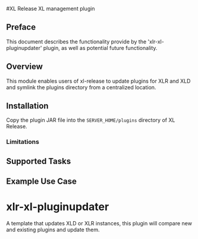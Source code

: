 #XL Release XL management plugin

## Preface
This document describes the functionality provide by the 'xlr-xl-pluginupdater' plugin, as well as potential future functionality.

## Overview
This module enables users of xl-release to update plugins for XLR and XLD and symlink the plugins directory from a centralized location.

## Installation

Copy the plugin JAR file into the `SERVER_HOME/plugins` directory of XL Release.

### Limitations

## Supported Tasks


## Example Use Case
# xlr-xl-pluginupdater

A template that updates XLD or XLR instances, this plugin will compare new and existing plugins and update them.
